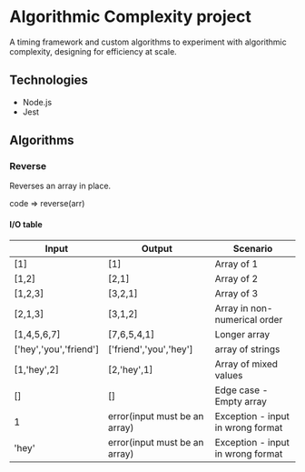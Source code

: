# Algorithmic Complexity project

A timing framework and custom algorithms to experiment with algorithmic complexity, designing for efficiency at scale.

## Technologies

- Node.js
- Jest

## Algorithms

### Reverse

Reverses an array in place.

code => reverse(arr)

#### I/O table

|Input      |Output     |Scenario|
|-----------|-----------|--------|
|[1]        |[1]        |Array of 1|
|[1,2]      |[2,1]      |Array of 2|
|[1,2,3]    |[3,2,1]    |Array of 3|
|[2,1,3]    |[3,1,2]    |Array in non-numerical order|
|[1,4,5,6,7]|[7,6,5,4,1]|Longer array|
|['hey','you','friend']|['friend','you','hey']|array of strings|
|[1,'hey',2]|[2,'hey',1]|Array of mixed values|
|[]         |[]         |Edge case - Empty array | 
|1          |error(input must be an array)|Exception - input in wrong format|
|'hey'      |error(input must be an array)|Exception - input in wrong format|




